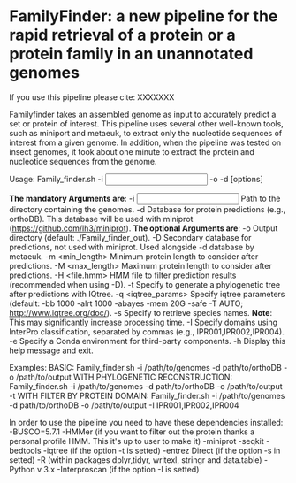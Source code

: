 # FamilyFinder: a new pipeline for the rapid retrieval of a protein or a protein family in an unannotated genomes
If you use this pipeline please cite: XXXXXXX

Familyfinder takes an assembled genome as input to accurately predict a set or protein of interest. This pipeline uses several other well-known tools, such as miniport and metaeuk, to extract only the nucleotide sequences of interest from a given genome. In addition, when the pipeline was tested on insect genomes, it took about one minute to extract the protein and nucleotide sequences from the genome. 

Usage: Family_finder.sh -i <input> -o <output> -d <database> [options]

**The mandatory Arguments are**:
-i <input>         Path to the directory containing the genomes.
-d <database>      Database for protein predictions (e.g., orthoDB). This database will be used with miniprot (https://github.com/lh3/miniprot).
**The optional Arguments are**:
-o <output>        Output directory (default: ./Family_finder_out).
-D <database>      Secondary database for predictions, not used with miniprot. Used alongside -d database by metaeuk.
-m <min_length>    Minimum protein length to consider after predictions.
-M <max_length>    Maximum protein length to consider after predictions.
-H <file.hmm>      HMM file to filter prediction results (recommended when using -D).
-t                 Specify to generate a phylogenetic tree after predictions with IQtree. 
-q <iqtree_params> Specify iqtree parameters (default: -bb 1000 -alrt 1000 -abayes -mem 20G -safe -T AUTO; http://www.iqtree.org/doc/).
-s                 Specify to retrieve species names. **Note**: This may significantly increase processing time.
-I <domain>        Specify domains using InterPro classification, separated by commas (e.g., IPR001,IPR002,IPR004).
-e <environment>   Specify a Conda environment for third-party components.
-h                 Display this help message and exit.

Examples: 
BASIC: Family_finder.sh -i /path/to/genomes -d path/to/orthoDB -o /path/to/output
WITH PHYLOGENETIC RECONSTRUCTION: Family_finder.sh -i /path/to/genomes -d path/to/orthoDB -o /path/to/output -t
WITH FILTER BY PROTEIN DOMAIN: Family_finder.sh -i /path/to/genomes -d path/to/orthoDB -o /path/to/output -I IPR001,IPR002,IPR004


In order to use the pipeline you need to have these dependencies installed:
-BUSCO=5.7.1 
-HMMer (if you want to filter out the protein thanks a personal profile HMM. This it's up to user to make it) 
-miniprot
-seqkit
-bedtools
-iqtree (if the option -t is setted)
-entrez Direct (if the option -s in setted)
-R (within packages dplyr,tidyr, writexl, stringr and data.table)
-Python v 3.x
-Interproscan (if the option -I is setted)

